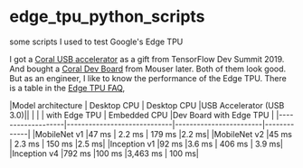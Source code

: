 # edge_tpu_python_scripts
some scripts I used to test Google's Edge TPU

I got a [Coral USB accelerator](https://coral.withgoogle.com/products/accelerator/) as a gift from TensorFlow Dev Summit 2019. And bought a [Coral Dev Board](https://coral.withgoogle.com/products/dev-board/) from Mouser later. Both of them look good. But as an engineer, I like to know the performance of the Edge TPU. There is a table in the [Edge TPU FAQ](https://coral.withgoogle.com/tutorials/edgetpu-faq/),

|Model architecture | Desktop CPU |	Desktop CPU   |USB Accelerator (USB 3.0)||
|                   |             | with Edge TPU	| Embedded CPU            |Dev Board with Edge TPU |
|-------------------|-----------------------------|------------------------|-------------|
|MobileNet v1	|47 ms	| 2.2 ms	| 179 ms	|2.2 ms|
|MobileNet v2	|45 ms	| 2.3 ms	| 150 ms	|2.5 ms|
|Inception v1	|92 ms	|3.6 ms	| 406 ms	| 3.9 ms|
|Inception v4	|792 ms	|100 ms	|3,463 ms	| 100 ms|
